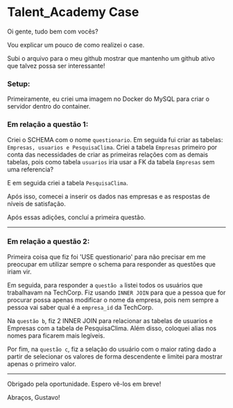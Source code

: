# Talent_Academy Case
Oi gente, tudo bem com vocês?

Vou explicar um pouco de como realizei o case.

Subi o arquivo para o meu github mostrar que mantenho um github ativo que talvez possa ser interessante!

### Setup:

Primeiramente, eu criei uma imagem no Docker do MySQL para criar o servidor dentro do container.

### Em relação a questão 1:

Criei o SCHEMA com o nome ```questionario```. Em seguida fui criar as tabelas: ```Empresas, usuarios e PesquisaClima```. Criei a tabela ```Empresas``` primeiro por conta das necessidades de criar as primeiras relações com as demais tabelas, pois como tabela ```usuarios``` iria usar a FK da tabela ```Empresas``` sem uma referencia?

E em seguida criei a tabela ```PesquisaClima```.

Após isso, comecei a inserir os dados nas empresas e as respostas de níveis de satisfação.

Após essas adições, concluí a primeira questão.

<hr>

### Em relação a questão 2:

Primeira coisa que fiz foi 'USE questionario' para não precisar em me preocupar em utilizar sempre o schema para responder as questões que iriam vir.

Em seguida, para responder a ```questão a``` listei todos os usuários que trabalhavam na TechCorp. Fiz usando ```INNER JOIN``` para que a pessoa que for procurar possa apenas modificar o nome da empresa, pois nem sempre a pessoa vai saber qual é a ```empresa_id``` da TechCorp.

Na ```questão b```, fiz 2 INNER JOIN para relacionar as tabelas de usuarios e Empresas com a tabela de PesquisaClima. Além disso, coloquei alias nos nomes para ficarem mais legíveis.

Por fim, na ```questão c```, fiz a selação do usuário com o maior rating dado a partir de selecionar os valores de forma descendente e limitei para mostrar apenas o primeiro valor.


<hr>

Obrigado pela oportunidade. Espero vê-los em breve!

Abraços, Gustavo!
